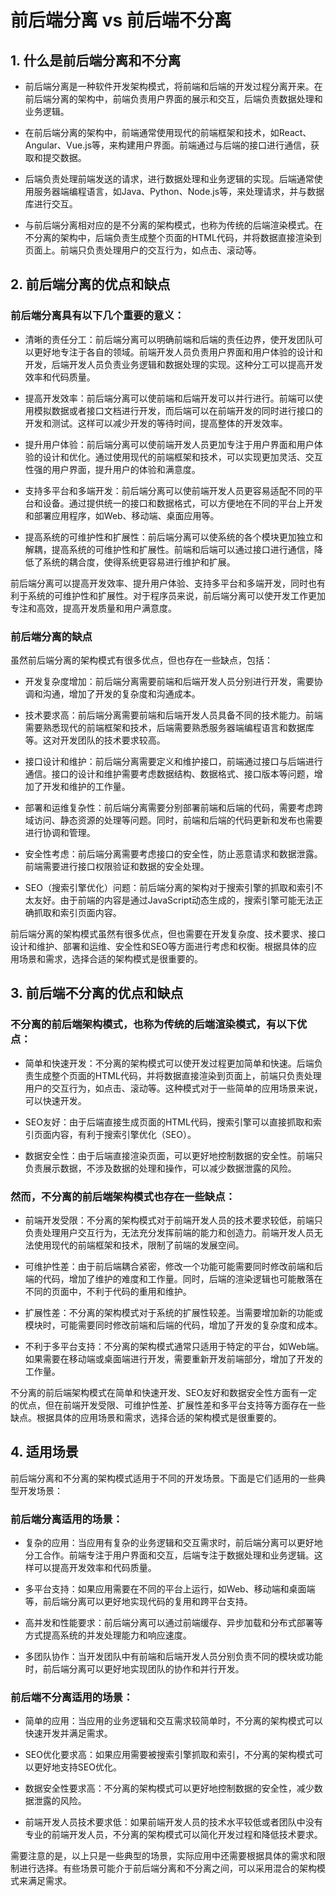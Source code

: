 # 前后端分离 vs 前后端不分离

## 1. 什么是前后端分离和不分离

- 前后端分离是一种软件开发架构模式，将前端和后端的开发过程分离开来。在前后端分离的架构中，前端负责用户界面的展示和交互，后端负责数据处理和业务逻辑。

- 在前后端分离的架构中，前端通常使用现代的前端框架和技术，如React、Angular、Vue.js等，来构建用户界面。前端通过与后端的接口进行通信，获取和提交数据。

- 后端负责处理前端发送的请求，进行数据处理和业务逻辑的实现。后端通常使用服务器端编程语言，如Java、Python、Node.js等，来处理请求，并与数据库进行交互。

- 与前后端分离相对应的是不分离的架构模式，也称为传统的后端渲染模式。在不分离的架构中，后端负责生成整个页面的HTML代码，并将数据直接渲染到页面上。前端只负责处理用户的交互行为，如点击、滚动等。

## 2. 前后端分离的优点和缺点

### 前后端分离具有以下几个重要的意义：

- 清晰的责任分工：前后端分离可以明确前端和后端的责任边界，使开发团队可以更好地专注于各自的领域。前端开发人员负责用户界面和用户体验的设计和开发，后端开发人员负责业务逻辑和数据处理的实现。这种分工可以提高开发效率和代码质量。

- 提高开发效率：前后端分离可以使前端和后端开发可以并行进行。前端可以使用模拟数据或者接口文档进行开发，而后端可以在前端开发的同时进行接口的开发和测试。这样可以减少开发的等待时间，提高整体的开发效率。

- 提升用户体验：前后端分离可以使前端开发人员更加专注于用户界面和用户体验的设计和优化。通过使用现代的前端框架和技术，可以实现更加灵活、交互性强的用户界面，提升用户的体验和满意度。

- 支持多平台和多端开发：前后端分离可以使前端开发人员更容易适配不同的平台和设备。通过提供统一的接口和数据格式，可以方便地在不同的平台上开发和部署应用程序，如Web、移动端、桌面应用等。

- 提高系统的可维护性和扩展性：前后端分离可以使系统的各个模块更加独立和解耦，提高系统的可维护性和扩展性。前端和后端可以通过接口进行通信，降低了系统的耦合度，使得系统更容易进行维护和扩展。

前后端分离可以提高开发效率、提升用户体验、支持多平台和多端开发，同时也有利于系统的可维护性和扩展性。对于程序员来说，前后端分离可以使开发工作更加专注和高效，提高开发质量和用户满意度。

### 前后端分离的缺点

虽然前后端分离的架构模式有很多优点，但也存在一些缺点，包括：

- 开发复杂度增加：前后端分离需要前端和后端开发人员分别进行开发，需要协调和沟通，增加了开发的复杂度和沟通成本。

- 技术要求高：前后端分离需要前端和后端开发人员具备不同的技术能力。前端需要熟悉现代的前端框架和技术，后端需要熟悉服务器端编程语言和数据库等。这对开发团队的技术要求较高。

- 接口设计和维护：前后端分离需要定义和维护接口，前端通过接口与后端进行通信。接口的设计和维护需要考虑数据结构、数据格式、接口版本等问题，增加了开发和维护的工作量。

- 部署和运维复杂性：前后端分离需要分别部署前端和后端的代码，需要考虑跨域访问、静态资源的处理等问题。同时，前端和后端的代码更新和发布也需要进行协调和管理。

- 安全性考虑：前后端分离需要考虑接口的安全性，防止恶意请求和数据泄露。前端需要进行接口权限验证和数据的安全处理。

- SEO（搜索引擎优化）问题：前后端分离的架构对于搜索引擎的抓取和索引不太友好。由于前端的内容是通过JavaScript动态生成的，搜索引擎可能无法正确抓取和索引页面内容。

前后端分离的架构模式虽然有很多优点，但也需要在开发复杂度、技术要求、接口设计和维护、部署和运维、安全性和SEO等方面进行考虑和权衡。根据具体的应用场景和需求，选择合适的架构模式是很重要的。

##  3. 前后端不分离的优点和缺点

### 不分离的前后端架构模式，也称为传统的后端渲染模式，有以下优点：

- 简单和快速开发：不分离的架构模式可以使开发过程更加简单和快速。后端负责生成整个页面的HTML代码，并将数据直接渲染到页面上，前端只负责处理用户的交互行为，如点击、滚动等。这种模式对于一些简单的应用场景来说，可以快速开发。

- SEO友好：由于后端直接生成页面的HTML代码，搜索引擎可以直接抓取和索引页面内容，有利于搜索引擎优化（SEO）。

- 数据安全性：由于后端直接渲染页面，可以更好地控制数据的安全性。前端只负责展示数据，不涉及数据的处理和操作，可以减少数据泄露的风险。

### 然而，不分离的前后端架构模式也存在一些缺点：

- 前端开发受限：不分离的架构模式对于前端开发人员的技术要求较低，前端只负责处理用户交互行为，无法充分发挥前端的能力和创造力。前端开发人员无法使用现代的前端框架和技术，限制了前端的发展空间。

- 可维护性差：由于前后端耦合紧密，修改一个功能可能需要同时修改前端和后端的代码，增加了维护的难度和工作量。同时，后端的渲染逻辑也可能散落在不同的页面中，不利于代码的重用和维护。

- 扩展性差：不分离的架构模式对于系统的扩展性较差。当需要增加新的功能或模块时，可能需要同时修改前端和后端的代码，增加了开发的复杂度和成本。

- 不利于多平台支持：不分离的架构模式通常只适用于特定的平台，如Web端。如果需要在移动端或桌面端进行开发，需要重新开发前端部分，增加了开发的工作量。

不分离的前后端架构模式在简单和快速开发、SEO友好和数据安全性方面有一定的优点，但在前端开发受限、可维护性差、扩展性差和多平台支持等方面存在一些缺点。根据具体的应用场景和需求，选择合适的架构模式是很重要的。

## 4. 适用场景

前后端分离和不分离的架构模式适用于不同的开发场景。下面是它们适用的一些典型开发场景：

### 前后端分离适用的场景：

- 复杂的应用：当应用有复杂的业务逻辑和交互需求时，前后端分离可以更好地分工合作。前端专注于用户界面和交互，后端专注于数据处理和业务逻辑。这样可以提高开发效率和代码质量。

- 多平台支持：如果应用需要在不同的平台上运行，如Web、移动端和桌面端等，前后端分离可以更好地实现代码的复用和跨平台支持。

- 高并发和性能要求：前后端分离可以通过前端缓存、异步加载和分布式部署等方式提高系统的并发处理能力和响应速度。

- 多团队协作：当开发团队中有前端和后端开发人员分别负责不同的模块或功能时，前后端分离可以更好地实现团队的协作和并行开发。

### 前后端不分离适用的场景：

- 简单的应用：当应用的业务逻辑和交互需求较简单时，不分离的架构模式可以快速开发并满足需求。

- SEO优化要求高：如果应用需要被搜索引擎抓取和索引，不分离的架构模式可以更好地支持SEO优化。

- 数据安全性要求高：不分离的架构模式可以更好地控制数据的安全性，减少数据泄露的风险。

- 前端开发人员技术要求低：如果前端开发人员的技术水平较低或者团队中没有专业的前端开发人员，不分离的架构模式可以简化开发过程和降低技术要求。

需要注意的是，以上只是一些典型的场景，实际应用中还需要根据具体的需求和限制进行选择。有些场景可能介于前后端分离和不分离之间，可以采用混合的架构模式来满足需求。
